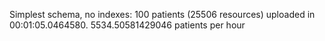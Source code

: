 Simplest schema, no indexes: 100 patients (25506 resources) uploaded in 00:01:05.0464580. 5534.50581429046 patients per hour
